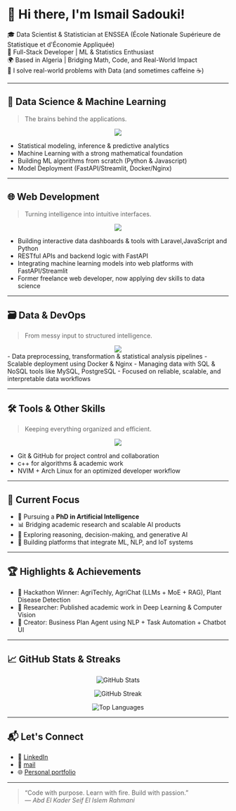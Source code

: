 # 👋 Hi there, I'm Ismail Sadouki!

🎓 Data Scientist & Statistician at ENSSEA  (École Nationale Supérieure de Statistique et d'Économie Appliquée)  
💼 Full-Stack Developer | ML & Statistics Enthusiast  
🌍 Based in Algeria | Bridging Math, Code, and Real-World Impact  
🚀 I solve real-world problems with Data (and sometimes caffeine ☕)  

---

## 🧠 Data Science & Machine Learning

> The brains behind the applications.

<div align="center">
  <img src="https://skillicons.dev/icons?i=python,tensorflow,pytorch,fastapi,opencv,docker,sklearn,nginx" />
</div>

- Statistical modeling, inference & predictive analytics
- Machine Learning with a strong mathematical foundation
- Building ML algorithms from scratch (Python & Javascript)
- Model Deployment (FastAPI/Streamlit, Docker/Nginx)

---

## 🌐 Web Development

> Turning intelligence into intuitive interfaces.

<div align="center">
  <img src="https://skillicons.dev/icons?i=fastapi,js,python,php,laravel,react,css,tailwind,bootstrap,figma," />
</div>

- Building interactive data dashboards & tools with Laravel,JavaScript and Python
- RESTful APIs and backend logic with FastAPI
- Integrating machine learning models into web platforms with FastAPI/Streamlit
- Former freelance web developer, now applying dev skills to data science

---

## 🗃️ Data & DevOps

> From messy input to structured intelligence.

<div align="center">
  <img src="https://skillicons.dev/icons?i=mysql,postgresql,mongodb,sqlite,linux,docker,nginx" />
</div>
- Data preprocessing, transformation & statistical analysis pipelines
- Scalable deployment using Docker & Nginx  
- Managing data with SQL & NoSQL tools like MySQL, PostgreSQL
- Focused on reliable, scalable, and interpretable data workflows

---

## 🛠️ Tools & Other Skills

> Keeping everything organized and efficient.

<div align="center">
  <img src="https://skillicons.dev/icons?i=vim,arch,linux,bash,raspberrypi,git,github" />
</div>

- Git & GitHub for project control and collaboration  
- c++ for algorithms & academic work  
- NVIM + Arch Linux for an optimized developer workflow

---

## 🎯 Current Focus

- 🧠 Pursuing a **PhD in Artificial Intelligence**  
- 📊 Bridging academic research and scalable AI products  
- 🔬 Exploring reasoning, decision-making, and generative AI  
- 🧩 Building platforms that integrate ML, NLP, and IoT systems

---

## 🏆 Highlights & Achievements

- 🥈 Hackathon Winner: AgriTechly, AgriChat (LLMs + MoE + RAG), Plant Disease Detection  
- 🧠 Researcher: Published academic work in Deep Learning & Computer Vision  
- 🤖 Creator: Business Plan Agent using NLP + Task Automation + Chatbot UI

---

## 📈 GitHub Stats & Streaks

<p align="center">
  <img src="https://github-readme-stats.vercel.app/api?username=RAHAMNIabdelkaderseifelislem&show_icons=true&theme=tokyonight" alt="GitHub Stats" />
</p>

<p align="center">
  <img src="https://streak-stats.demolab.com/?user=RAHAMNIabdelkaderseifelislem&theme=tokyonight" alt="GitHub Streak" />
</p>

<p align="center">
  <img src="https://github-readme-stats.vercel.app/api/top-langs/?username=RAHAMNIabdelkaderseifelislem&layout=compact&theme=tokyonight" alt="Top Languages" />
</p>

---

## 📬 Let's Connect

- 💼 [LinkedIn](https://www.linkedin.com/in/abdelkaderseifelislem/)  
- 📧 [mail](mailto:a.e.k426rahmani@gmail.com)  
- 🌐 [Personal portfolio](https://rahamniabdelkaderseifelislem.github.io)

---

> “Code with purpose. Learn with fire. Build with passion.”  
> — _Abd El Kader Seif El Islem Rahmani_
